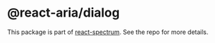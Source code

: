 # @react-aria/dialog

This package is part of [react-spectrum](https://gitlab.com/watheia/spectrum). See the repo for more details.
